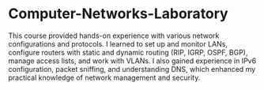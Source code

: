 # Computer-Networks-Laboratory
This course provided hands-on experience with various network configurations and protocols. I learned to set up and monitor LANs, configure routers with static and dynamic routing (RIP, IGRP, OSPF, BGP), manage access lists, and work with VLANs. I also gained experience in IPv6 configuration, packet sniffing, and understanding DNS, which enhanced my practical knowledge of network management and security.
